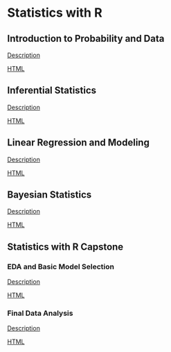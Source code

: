 # Statistics with R

## Introduction to Probability and Data

[Description](https://www.coursera.org/learn/probability-intro/supplement/1E7zQ/project-information)

[HTML](https://humanrickshaw.github.io/Statistics_with_R/Introduction_to_Probability_and_Data.html)

## Inferential Statistics

[Description](https://www.coursera.org/learn/inferential-statistics-intro/supplement/Suvhz/project-information)

[HTML](https://humanrickshaw.github.io/Statistics_with_R/Inferential_Statistics.html)

## Linear Regression and Modeling

[Description](https://www.coursera.org/learn/linear-regression-model/supplement/LDoCh/project-files-and-rubric)

[HTML](https://humanrickshaw.github.io/Statistics_with_R/Linear_Regression_and_Modeling.html)

## Bayesian Statistics

[Description](https://www.coursera.org/learn/bayesian/supplement/VuNpl/project-information)

[HTML](https://humanrickshaw.github.io/Statistics_with_R/Bayesian_Statistics.html)

## Statistics with R Capstone

### EDA and Basic Model Selection

[Description](https://www.coursera.org/learn/statistics-project/peer/XkGx1/eda-and-basic-model-selection)

[HTML]()

### Final Data Analysis

[Description](https://www.coursera.org/learn/statistics-project/peer/Se5VT/final-data-analysis)

[HTML]()
